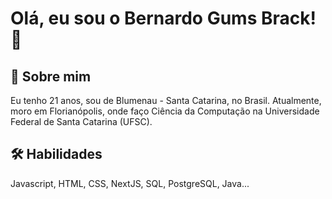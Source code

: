 
# Olá, eu sou o Bernardo Gums Brack! 👋


## 🚀 Sobre mim
Eu tenho 21 anos, sou de Blumenau - Santa Catarina, no Brasil. Atualmente, moro em Florianópolis, onde faço Ciência da Computação na Universidade Federal de Santa Catarina (UFSC).


## 🛠 Habilidades
Javascript, HTML, CSS, NextJS, SQL, PostgreSQL, Java...



